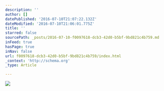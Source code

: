 ```yaml
---
description: ''
author: []
datePublished: '2016-07-10T21:07:22.132Z'
dateModified: '2016-07-10T21:06:01.775Z'
title: ''
starred: false
sourcePath: _posts/2016-07-10-f0097618-dcb3-42d0-b5bf-9bd821c4b759.md
inFeed: true
hasPage: true
inNav: false
url: f0097618-dcb3-42d0-b5bf-9bd821c4b759/index.html
_context: 'http://schema.org'
_type: Article

---
```

![](https://the-grid-user-content.s3-us-west-2.amazonaws.com/a49b1f31-378d-4089-bdb2-dcc609c349b6.jpg)
